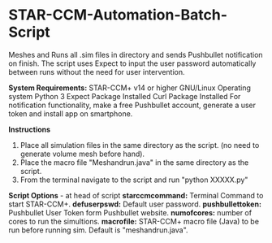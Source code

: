 # STAR-CCM-Automation-Batch-Script
Meshes and Runs all .sim files in directory and sends Pushbullet notification on finish.
The script uses Expect to input the user password automatically between runs without the need for user intervention.

**System Requirements:** 
STAR-CCM+ v14 or higher
GNU/Linux Operating system
Python 3 
Expect Package Installed
Curl Package Installed
For notification functionality, make a free Pushbullet account, generate a user token and install app on smartphone.

**Instructions**
1. Place all simulation files in the same directory as the script. (no need to generate volume mesh before hand).
2. Place the macro file "Meshandrun.java" in the same directory as the script.
3. From the terminal navigate to the script and run "python XXXXX.py"

**Script Options** - at head of script
**starccmcommand:** Terminal Command to start STAR-CCM+.
**defuserpswd:** Default user password.
**pushbullettoken:** Pushbullet User Token form Pushbullet website.
**numofcores:** number of cores to run the simultions.
**macrofile:** STAR-CCM+ macro file (Java) to be run before running sim. Default is "meshandrun.java".
